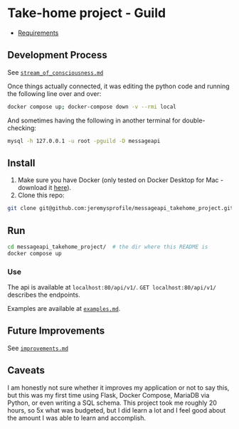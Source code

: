 # Take-home project - Guild
* [Requirements](./docs/requirements.md)

## Development Process
See [`stream_of_consciousness.md`](./docs/stream_of_consciousness.md)

Once things actually connected, it was editing the python code and running the following line over and over:
```bash
docker compose up; docker-compose down -v --rmi local
```
And sometimes having the following in another terminal for double-checking:
```bash
mysql -h 127.0.0.1 -u root -pguild -D messageapi
```

## Install
1. Make sure you have Docker (only tested on Docker Desktop for Mac - download it [here](https://www.docker.com/products/docker-desktop)).
2. Clone this repo:
```bash
git clone git@github.com:jeremysprofile/messageapi_takehome_project.git
```

## Run
```bash
cd messageapi_takehome_project/  # the dir where this README is
docker compose up
```

### Use
The api is available at `localhost:80/api/v1/`. `GET localhost:80/api/v1/` describes the endpoints.

Examples are available at [`examples.md`](./docs/examples.md).

## Future Improvements
See [`improvements.md`](./docs/improvements.md)

## Caveats
I am honestly not sure whether it improves my application or not to say this, but this was my first time using Flask, Docker Compose, MariaDB via Python, or even writing a SQL schema.
This project took me roughly 20 hours, so 5x what was budgeted, but I did learn a lot and I feel good about the amount I was able to learn and accomplish.
